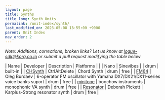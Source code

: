```yaml
---
layout: page
title: Synths
title_long: Synth Units
permalink: /unit-index/synth/
last_modified_on: 2023-05-08 13:55:00 +9000
parent: Unit Index
nav_order: 2
---
```


_Note: Additions, corrections, broken links? Let us know at logue-sdk@korg.co.jp or submit a pull request modifying the table below_

| Name | Developer | Description | Platforms | |
| Nano | Sinevibes |             | drum | built-in |
| [CHSynth](https://ctrl-alt-delete.co.uk/wp/free-korg-drumlogue-synth/) | CtrlAltDelete | Chord Synth | drum | free |
| [FM64](https://github.com/dukesrg/logue-sdk) | Oleg Burdaev | 6-operator FM oscillator with Yamaha DX7/DX21/DX11-series voice banks suport | drum | free |
| [minitone](https://boochow.gumroad.com/l/minitone) | boochow instruments | monophonic VA synth | drum | free |
| [Resonator](https://www.icemoonprison.com/blog/?p=780) | Deborah Pickett | Karplus-Strong resonator synth | drum | free |

